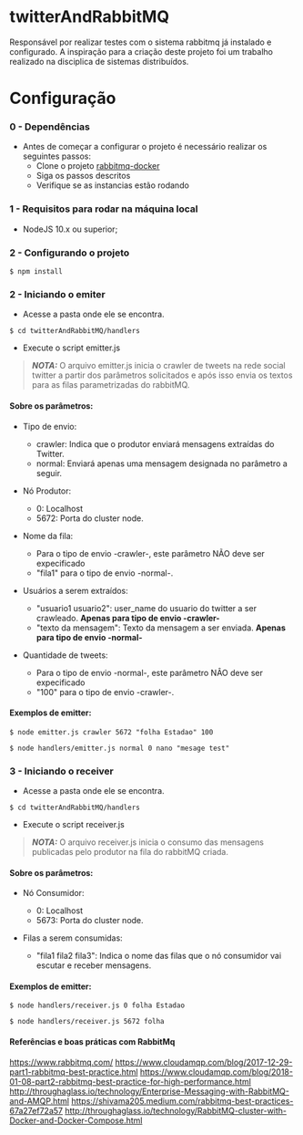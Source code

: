 # twitterAndRabbitMQ

Responsável por realizar testes com o sistema rabbitmq já instalado e configurado. 
A inspiração para a criação deste projeto foi um trabalho realizado na disciplica de sistemas distribuídos.

# Configuração

### 0 - Dependências

- Antes de começar a configurar o projeto é necessário realizar os seguintes passos:
  - Clone o projeto [rabbitmq-docker](https://github.com/GabrielSouzasbl/rabbitmq)
  - Siga os passos descritos
  - Verifique se as instancias estão rodando

### 1 - Requisitos para rodar na máquina local

- NodeJS 10.x ou superior;

### 2 - Configurando o projeto

```shell
$ npm install
```
### 2 - Iniciando o emiter

- Acesse a pasta onde ele se encontra.
```shell
$ cd twitterAndRabbitMQ/handlers
```
- Execute o script emitter.js    

> **_NOTA:_**  O arquivo emitter.js inicia o crawler de tweets na rede social twitter a partir dos parâmetros solicitados e após isso envia os textos para as filas parametrizadas do rabbitMQ.
   
#### Sobre os parâmetros:
- Tipo de envio:
  - crawler: Indica que o produtor enviará mensagens extraídas do Twitter.
  - normal: Enviará apenas uma mensagem designada no parâmetro a seguir.

- Nó Produtor:
  - 0: Localhost
  - 5672: Porta do cluster node.

- Nome da fila:
  - Para o tipo de envio -crawler-, este parâmetro NÃO deve ser expecificado
  - "fila1" para o tipo de envio -normal-.

- Usuários a serem extraídos:
  - "usuario1 usuario2": user_name do usuario do twitter a ser crawleado. **Apenas para tipo de envio -crawler-**
  - "texto da mensagem": Texto da mensagem a ser enviada. **Apenas para tipo de envio -normal-**

- Quantidade de tweets:
  - Para o tipo de envio -normal-, este parâmetro NÂO deve ser expecificado
  - "100" para o tipo de envio -crawler-.
    
    
#### Exemplos de emitter:

```shell
$ node emitter.js crawler 5672 "folha Estadao" 100
```

```shell
$ node handlers/emitter.js normal 0 nano "mesage test"
```

### 3 - Iniciando o receiver

- Acesse a pasta onde ele se encontra.
```shell
$ cd twitterAndRabbitMQ/handlers
```
- Execute o script receiver.js    

> **_NOTA:_**  O arquivo receiver.js inicia o consumo das mensagens publicadas pelo produtor na fila do rabbitMQ criada.

#### Sobre os parâmetros:
- Nó Consumidor:
  - 0: Localhost
  - 5673: Porta do cluster node.

- Filas a serem consumidas:
  - "fila1 fila2 fila3": Indica o nome das filas que o nó consumidor vai escutar e receber mensagens.


#### Exemplos de emitter:

```shell
$ node handlers/receiver.js 0 folha Estadao
```

```shell
$ node handlers/receiver.js 5672 folha 
```

#### Referências e boas práticas com RabbitMq

https://www.rabbitmq.com/
https://www.cloudamqp.com/blog/2017-12-29-part1-rabbitmq-best-practice.html
https://www.cloudamqp.com/blog/2018-01-08-part2-rabbitmq-best-practice-for-high-performance.html
http://throughaglass.io/technology/Enterprise-Messaging-with-RabbitMQ-and-AMQP.html
https://shivama205.medium.com/rabbitmq-best-practices-67a27ef72a57
http://throughaglass.io/technology/RabbitMQ-cluster-with-Docker-and-Docker-Compose.html
